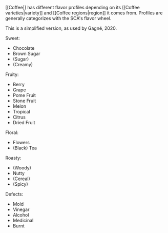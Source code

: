 [[Coffee]] has different flavor profiles depending on its [[Coffee varieties|variety]] and [[Coffee regions|region]] it comes from. Profiles are generally categorizes with the SCA's flavor wheel.

This is a simplified version, as used by Gagné, 2020.

Sweet:
- Chocolate
- Brown Sugar
- (Sugar)
- (Creamy)

Fruity:
- Berry
- Grape
- Pome Fruit
- Stone Fruit
- Melon
- Tropical
- Citrus
- Dried Fruit

Floral:
- Flowers
- (Black) Tea

Roasty:
- (Woody)
- Nutty
- (Cereal)
- (Spicy)

Defects:
- Mold
- Vinegar
- Alcohol
- Medicinal
- Burnt